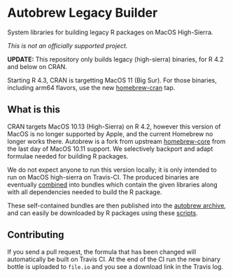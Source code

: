 # Autobrew Legacy Builder

System libraries for building legacy R packages on MacOS High-Sierra.

*This is not an officially supported project.*

__UPDATE:__ This repository only builds legacy (high-sierra) binaries, for R 4.2 and below on CRAN.

Starting R 4.3, CRAN is targetting MacOS 11 (Big Sur). For those binaries, including arm64 flavors, use the new [homebrew-cran](https://github.com/autobrew/homebrew-cran) tap.

## What is this

CRAN targets MacOS 10.13 (High-Sierra) on R 4.2, however this version of MacOS is no longer supported by Apple, and the current Homebrew no longer works there. Autobrew is a fork from upstream [homebrew-core](https://github.com/homebrew/homebrew-core) from the last day of MacOS 10.11 support. We selectively backport and adapt formulae needed for building R packages.

We do not expect anyone to run this version locally; it is only intended to run on MacOS high-sierra on Travis-CI. The produced binaries are eventually [combined](https://github.com/autobrew/bundler) into bundles which contain the given libraries along with all dependencies needed to build the R package.

These self-contained bundles are then published into the [autobrew archive](https://github.com/autobrew/archive), and can easily be downloaded by R packages using these [scripts](https://github.com/autobrew/scripts).

## Contributing

If you send a pull request, the formula that has been changed will automatically be built on Travis CI. At the end of the CI run the new binary bottle is uploaded to `file.io` and you see a download link in the Travis log.

